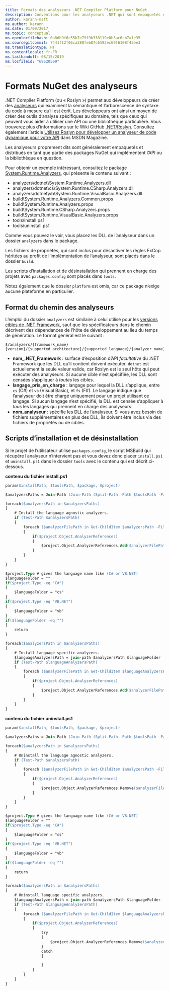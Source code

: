 ```yaml
---
title: Formats des analyseurs .NET Compiler Platform pour NuGet
description: Conventions pour les analyseurs .NET qui sont empaquetés et distribués avec les packages NuGet qui implémentent une API ou une bibliothèque.
author: karann-msft
ms.author: karann
ms.date: 01/09/2017
ms.topic: conceptual
ms.openlocfilehash: 0a8db9f6c55b7e79f9b338119e0b3ac6cb7a1e35
ms.sourcegitcommit: 7441f12f06ca380feb87c6192ec69f6108f43ee3
ms.translationtype: HT
ms.contentlocale: fr-FR
ms.lasthandoff: 08/15/2019
ms.locfileid: "69520509"
---
```

# <a name="analyzer-nuget-formats"></a>Formats NuGet des analyseurs

.NET Compiler Platform (ou « Roslyn ») permet aux développeurs de créer des [analyseurs](https://github.com/dotnet/roslyn/wiki/How-To-Write-a-C%23-Analyzer-and-Code-Fix) qui examinent la sémantique et l’arborescence de syntaxe du code à mesure qu’il est écrit. Les développeurs ont ainsi un moyen de créer des outils d’analyse spécifiques au domaine, tels que ceux qui peuvent vous aider à utiliser une API ou une bibliothèque particulière. Vous trouverez plus d’informations sur le Wiki GitHub [.NET/Roslyn](https://github.com/dotnet/roslyn/wiki). Consultez également l’article [Utilisez Roslyn pour développer un analyseur de code dynamique pour votre API](https://msdn.microsoft.com/magazine/dn879356.aspx) dans MSDN Magazine.

Les analyseurs proprement dits sont généralement empaquetés et distribués en tant que partie des packages NuGet qui implémentent l’API ou la bibliothèque en question.

Pour obtenir un exemple intéressant, consultez le package [System.Runtime.Analyzers](https://www.nuget.org/packages/System.Runtime.Analyzers), qui présente le contenu suivant :

- analyzers\dotnet\System.Runtime.Analyzers.dll
- analyzers\dotnet\cs\System.Runtime.CSharp.Analyzers.dll
- analyzers\dotnet\vb\System.Runtime.VisualBasic.Analyzers.dll
- build\System.Runtime.Analyzers.Common.props
- build\System.Runtime.Analyzers.props
- build\System.Runtime.CSharp.Analyzers.props
- build\System.Runtime.VisualBasic.Analyzers.props
- tools\install.ps1
- tools\uninstall.ps1

Comme vous pouvez le voir, vous placez les DLL de l’analyseur dans un dossier `analyzers` dans le package.

Les fichiers de propriétés, qui sont inclus pour désactiver les règles FxCop héritées au profit de l’implémentation de l’analyseur, sont placés dans le dossier `build`.

Les scripts d’installation et de désinstallation qui prennent en charge des projets avec `packages.config` sont placés dans `tools`.

Notez également que le dossier `platform` est omis, car ce package n’exige aucune plateforme en particulier.


## <a name="analyzers-path-format"></a>Format du chemin des analyseurs

L’emploi du dossier `analyzers` est similaire à celui utilisé pour les [versions cibles de .NET Framework](../create-packages/supporting-multiple-target-frameworks.md), sauf que les spécificateurs dans le chemin décrivent des dépendances de l’hôte de développement au lieu du temps de génération. Le format général est le suivant :

    $/analyzers/{framework_name}{version}/{supported_architecture}/{supported_language}/{analyzer_name}.dll

- **nom_.NET_Framework** : surface d’exposition d’API *facultative* du .NET Framework que les DLL qu’il contient doivent exécuter. `dotnet` est actuellement la seule valeur valide, car Roslyn est le seul hôte qui peut exécuter des analyseurs. Si aucune cible n’est spécifiée, les DLL sont censées s’appliquer à *toutes* les cibles.
- **langage_pris_en_charge** : langage pour lequel la DLL s’applique, entre `cs` (C#) et `vb` (Visual Basic), et `fs` (F#). Le langage indique que l’analyseur doit être chargé uniquement pour un projet utilisant ce langage. Si aucun langage n’est spécifié, la DLL est censée s’appliquer à *tous* les langages qui prennent en charge des analyseurs.
- **nom_analyseur** : spécifie les DLL de l’analyseur. Si vous avez besoin de fichiers supplémentaires en plus des DLL, ils doivent être inclus via des fichiers de propriétés ou de cibles.


## <a name="install-and-uninstall-scripts"></a>Scripts d’installation et de désinstallation

Si le projet de l’utilisateur utilise `packages.config`, le script MSBuild qui récupère l’analyseur n’intervient pas et vous devez donc placer `install.ps1` et `uninstall.ps1` dans le dossier `tools` avec le contenu qui est décrit ci-dessous.

**contenu du fichier install.ps1**

```ps
param($installPath, $toolsPath, $package, $project)

$analyzersPaths = Join-Path (Join-Path (Split-Path -Path $toolsPath -Parent) "analyzers" ) * -Resolve

foreach($analyzersPath in $analyzersPaths)
{
    # Install the language agnostic analyzers.
    if (Test-Path $analyzersPath)
    {
        foreach ($analyzerFilePath in Get-ChildItem $analyzersPath -Filter *.dll)
        {
            if($project.Object.AnalyzerReferences)
            {
                $project.Object.AnalyzerReferences.Add($analyzerFilePath.FullName)
            }
        }
    }
}

$project.Type # gives the language name like (C# or VB.NET)
$languageFolder = ""
if($project.Type -eq "C#")
{
    $languageFolder = "cs"
}
if($project.Type -eq "VB.NET")
{
    $languageFolder = "vb"
}
if($languageFolder -eq "")
{
    return
}

foreach($analyzersPath in $analyzersPaths)
{
    # Install language specific analyzers.
    $languageAnalyzersPath = join-path $analyzersPath $languageFolder
    if (Test-Path $languageAnalyzersPath)
    {
        foreach ($analyzerFilePath in Get-ChildItem $languageAnalyzersPath -Filter *.dll)
        {
            if($project.Object.AnalyzerReferences)
            {
                $project.Object.AnalyzerReferences.Add($analyzerFilePath.FullName)
            }
        }
    }
}
```


**contenu du fichier uninstall.ps1**

```ps
param($installPath, $toolsPath, $package, $project)

$analyzersPaths = Join-Path (Join-Path (Split-Path -Path $toolsPath -Parent) "analyzers" ) * -Resolve

foreach($analyzersPath in $analyzersPaths)
{
    # Uninstall the language agnostic analyzers.
    if (Test-Path $analyzersPath)
    {
        foreach ($analyzerFilePath in Get-ChildItem $analyzersPath -Filter *.dll)
        {
            if($project.Object.AnalyzerReferences)
            {
                $project.Object.AnalyzerReferences.Remove($analyzerFilePath.FullName)
            }
        }
    }
}

$project.Type # gives the language name like (C# or VB.NET)
$languageFolder = ""
if($project.Type -eq "C#")
{
    $languageFolder = "cs"
}
if($project.Type -eq "VB.NET")
{
    $languageFolder = "vb"
}
if($languageFolder -eq "")
{
    return
}

foreach($analyzersPath in $analyzersPaths)
{
    # Uninstall language specific analyzers.
    $languageAnalyzersPath = join-path $analyzersPath $languageFolder
    if (Test-Path $languageAnalyzersPath)
    {
        foreach ($analyzerFilePath in Get-ChildItem $languageAnalyzersPath -Filter *.dll)
        {
            if($project.Object.AnalyzerReferences)
            {
                try
                {
                    $project.Object.AnalyzerReferences.Remove($analyzerFilePath.FullName)
                }
                catch
                {

                }
            }
        }
    }
}
```
